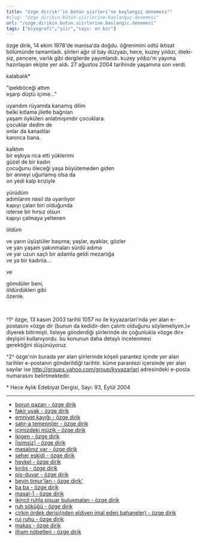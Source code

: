 ```yaml
---
title: "özge dir/ik¹’in bütün şiirleri’ne başlangıç denemesi²"
#slug: "özge dirikin-bütün-şiirlerine-başlangıç-denemesi"
url: "/ozge.dirikin.butun.siirlerine.baslangic.denemesi"
tags: ["biyografi","şiir","sayı: on bir"]
---
```


özge dirik, 14 ekim 1978'de manisa'da doğdu. öğrenimini odtü iktisat
bölümünde tamamladı. şiirleri ağır ol bay düzyazı, hece, kuzey yıldızı,
öteki-siz, pencere, varlık gibi dergilerde yayımlandı. kuzey yıldızı'nı
yayıma hazırlayan ekipte yer aldı. 27 ağustos 2004 tarihinde yaşamına
son verdi.

kalabalık\*

"ipekböceği attım  
eşarp düştü içime..."

uyandım
rüyamda kanamış dilim  
belki kıtlama jiletle bağrılan  
yaşam öyküleri anlatmışımdır çocuklara.  
çocuklar dedim de  
onlar da kanadılar  
kanınca bana.

kalktım  
bir eşkıya rica etti yüklerimi  
güzel de bir kadın  
çocuğunu öleceği yaşa büyütemeden giden  
bir anneyi uğurlamış olsa da  
on yedi kalp kriziyle

yürüdüm  
adımlarım nasıl da uyarılıyor  
kapıyı çalan biri olduğunda  
isterse bir hırsız olsun  
kapıyı çalmaya yeltenen

öldüm

ve yarın üşüştüler başıma; yaşlar, ayaklar, gözler  
ve yarı yaşam yakınmaları sürdü adıma  
ve yar uzun saçlı bir adamla geldi mezarlığa  
ve ya bir kadınla...

ve

gömdüler beni,  
öldürdükleri gibi  
özenle.


 

^1^ özge, 13 kasım 2003 tarihli 1057 no ile kyyazarlari'nda yer alan
e-postasını «özge dir (bunun da kedidir-den çalıntı olduğunu
söylemeliyim.)» diyerek bitirmişti. listeye gönderdiği şiirlerinde de
çoğunlukla «özge dir» deyişini kullanıyordu. bu konunun daha detaylı
incelenmesi gerektiğini düşünüyoruz.

^2^ özge'nin burada yer alan şiirlerinde köşeli parantez içinde yer alan
tarihler e-postanın gönderildiği tarihtir. küme parantezi içersinde yer
alan sayılar ise http://groups.yahoo.com/group/kyyazarlari adresindeki
e-posta numarasını belirtmektedir.

\* Hece Aylık Edebiyat Dergisi, Sayı: 93, Eylül 2004

---
- [borun pazarı - özge dirik](sub8/8_1.md)
- [fakir uyak - özge dirik](sub8/8_2.md)
- [emniyet kayığı - özge dirik](sub8/8_3.md)
- [satır-a temenniler - özge dirik](sub8/8_4.md)
- [içimizdeki müzik - özge dirik](sub8/8_5.md)
- [ikigen - özge dirik](sub8/8_6.md)
- [[isimsiz] - özge dirik](sub8/8_7.md)
- [masalınız var - özge dirik](sub8/8_8.md)
- [seher eskidi - özge dirik](sub8/8_9.md)
- [heykel - özge dirik](sub8/8_10.md)
- [kırılış - özge dirik](sub8/8_11.md)
- [pis-duvar - özge dirik](sub8/8_12.md)
- [beyin timur'ları - özge dirik'](sub8/8_13.md)
- [ba ba - özge dirik](sub8/8_14.md)
- [masal-1 - özge dirik](sub8/8_15.md)
- [ikincil ruhla pisuar buluşmaları - özge dirik](sub8/8_16.md)
- [ruh söküğü - özge dirik](sub8/8_17.md)
- [çirkin ördek derisi(nden eldiven imal eden bahaneler) - özge dirik](sub8/8_18.md)
- [ruj ruhu - özge dirik](sub8/8_19.md)
- [makas - özge dirik](sub8/8_20.md)
- [ilham nöbetleri - özge dirik](sub8/8_21.md)



